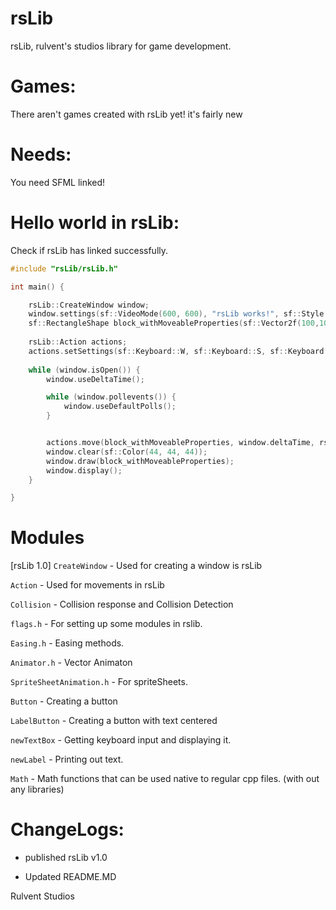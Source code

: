 # rsLib
rsLib, rulvent's studios library for game development.

# Games: 
There aren't  games created with rsLib yet! it's fairly new

# Needs:
You need SFML linked! 


# Hello world in rsLib:
Check if rsLib has linked successfully.

```CPP
#include "rsLib/rsLib.h"

int main() {

	rsLib::CreateWindow window;
	window.settings(sf::VideoMode(600, 600), "rsLib works!", sf::Style::Close);
	sf::RectangleShape block_withMoveableProperties(sf::Vector2f(100,100));
	
	rsLib::Action actions;
	actions.setSettings(sf::Keyboard::W, sf::Keyboard::S, sf::Keyboard::A, sf::Keyboard::D);
	
	while (window.isOpen()) {
		window.useDeltaTime();

		while (window.pollevents()) {
			window.useDefaultPolls();
		}


		actions.move(block_withMoveableProperties, window.deltaTime, rsLib::actions::USE_SMOOTH_MOVEMENT);
		window.clear(sf::Color(44, 44, 44));
		window.draw(block_withMoveableProperties);
		window.display();
	}

}
```


# Modules

[rsLib 1.0]
`CreateWindow` - Used for creating a window is rsLib

`Action` - Used for movements in rsLib

`Collision` - Collision response and Collision Detection

`flags.h` - For setting up some modules in rslib.

`Easing.h` - Easing methods. 

`Animator.h` - Vector Animaton

`SpriteSheetAnimation.h` - For spriteSheets.

`Button` - Creating a button

`LabelButton` - Creating a button with text centered

`newTextBox` - Getting keyboard input and displaying it.

`newLabel` - Printing out text.

`Math` - Math functions that can be used native to regular cpp files. (with out any libraries)

# ChangeLogs:
- published rsLib v1.0

- Updated README.MD



Rulvent Studios




 
